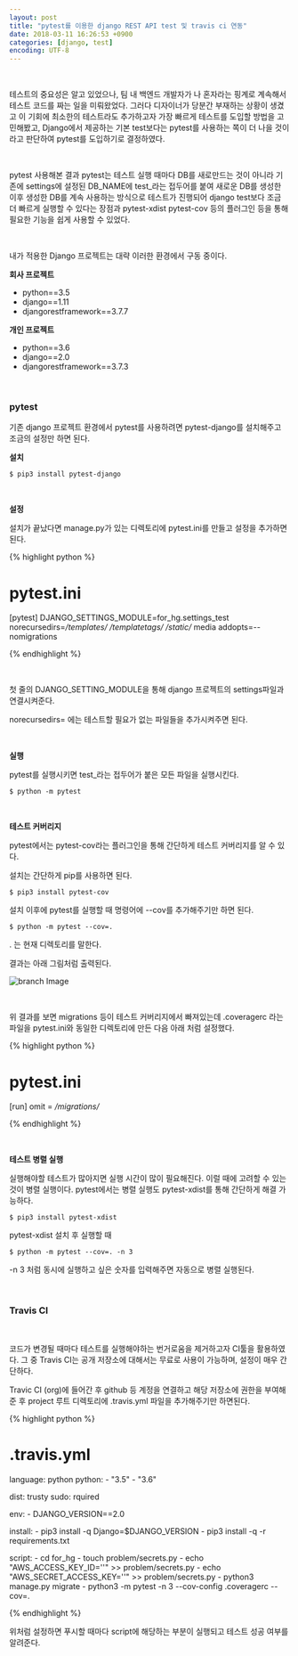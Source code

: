 ```yaml
---
layout: post
title: "pytest를 이용한 django REST API test 및 travis ci 연동"
date: 2018-03-11 16:26:53 +0900
categories: [django, test]
encoding: UTF-8
---
```


<br>

테스트의 중요성은 알고 있었으나, 팀 내 백엔드 개발자가 나 혼자라는 핑계로 계속해서 테스트 코드를 짜는 일을 미뤄왔었다.
그러다 디자이너가 당분간 부재하는 상황이 생겼고 이 기회에 최소한의 테스트라도 추가하고자 가장 빠르게 테스트를 도입할 방법을
고민해봤고, Django에서 제공하는 기본 test보다는 pytest를 사용하는 쪽이 더 나을 것이라고 판단하여
pytest를 도입하기로 결정하였다. 

<br>

pytest 사용해본 결과 pytest는 테스트 실행 때마다 DB를 새로만드는 것이 아니라 기존에 settings에 설정된 DB_NAME에 test_라는 
접두어를 붙여 새로운 DB를 생성한 이후 생성한 DB를 계속 사용하는 방식으로 테스트가 진행되어 django test보다 조금 더 빠르게 
실행할 수 있다는 장점과 pytest-xdist pytest-cov 등의 플러그인 등을 통해 필요한 기능을 쉽게 사용할 수 있었다. 

<br>


내가 적용한 Django 프로젝트는 대략 이러한 환경에서 구동 중이다.

**회사 프로젝트**
- python==3.5
- django==1.11
- djangorestframework==3.7.7

**개인 프로젝트**
- python==3.6
- django==2.0
- djangorestframework==3.7.3

<br>

### **pytest**


기존 django 프로젝트 환경에서 pytest를 사용하려면 pytest-django를 설치해주고 조금의 설정만 하면 된다.


**설치**

```shell
$ pip3 install pytest-django
```

<br>

**설정**

설치가 끝났다면 manage.py가 있는 디렉토리에 pytest.ini를 만들고
설정을 추가하면 된다. 


{% highlight python %}

# pytest.ini

[pytest]
DJANGO_SETTINGS_MODULE=for_hg.settings_test
norecursedirs=*/templates/* */templatetags/* */static/* media
addopts=--nomigrations


{% endhighlight %}

<br>

첫 줄의 DJANGO_SETTING_MODULE을 통해 django 프로젝트의 settings파일과 연결시켜준다.

norecursedirs= 에는 테스트할 필요가 없는 파일들을 추가시켜주면 된다.


<br>

**실행**

pytest를 실행시키면 test_라는 접두어가 붙은 모든 파일을 실행시킨다.


```shell
$ python -m pytest
```

<br>

**테스트 커버리지**

pytest에서는 pytest-cov라는 플러그인을 통해 간단하게 테스트 커버리지를 알 수 있다. 


설치는 간단하게 pip를 사용하면 된다.

```shell
$ pip3 install pytest-cov
```

설치 이후에 pytest를 실행할 때 명령어에 --cov를 추가해주기만 하면 된다.

```shell
$ python -m pytest --cov=. 
```

. 는 현재 디렉토리를 말한다.

결과는 아래 그림처럼 출력된다.

![branch Image](https://raw.githubusercontent.com/Sanghak-Lee/blog/master/static/img/_posts/pytest_cov.png)


<br>

위 결과를 보면 migrations 등이 테스트 커버리지에서 빠져있는데 
.coveragerc 라는 파일을 pytest.ini와 동일한 디렉토리에 만든 다음 아래 처럼 설정했다.

{% highlight python %}

# pytest.ini

[run]
omit = */migrations/*

{% endhighlight %}


<br>

**테스트 병렬 실행**

실행해야할 테스트가 많아지면 실행 시간이 많이 필요해진다. 이럴 때에 고려할 수 있는 것이 병렬 실행이다. pytest에서는 병렬 실행도 pytest-xdist를 통해 간단하게 해결 가능하다.


```shell
$ pip3 install pytest-xdist
```

pytest-xdist 설치 후 실행할 때 


```shell
$ python -m pytest --cov=. -n 3 
```

-n 3 처럼 동시에 실행하고 싶은 숫자를 입력해주면 자동으로 병렬 실행된다. 

<br>

### **Travis CI**

<br>

코드가 변경될 때마다 테스트를 실행해야하는 번거로움을 제거하고자 CI툴을 활용하였다. 
그 중 Travis CI는 공개 저장소에 대해서는 무료로 사용이 가능하며, 설정이 매우 간단하다. 

Travic CI (org)에 들어간 후 github 등 계정을 연결하고 해당 저장소에 권한을 부여해준 후 project 루트 디렉토리에 .travis.yml 파일을 추가해주기만 하면된다. 


{% highlight python %}

# .travis.yml

language: python
python:
    - "3.5"
    - "3.6"

dist: trusty
sudo: rquired

env:
    - DJANGO_VERSION==2.0


install:
    - pip3 install -q Django=$DJANGO_VERSION
    - pip3 install -q -r requirements.txt

script:
    - cd for_hg
    - touch problem/secrets.py
    - echo "AWS_ACCESS_KEY_ID=''" >> problem/secrets.py
    - echo "AWS_SECRET_ACCESS_KEY=''" >> problem/secrets.py
    - python3 manage.py migrate
    - python3 -m pytest -n 3 --cov-config .coveragerc --cov=.

{% endhighlight %}


위처럼 설정하면 푸시할 때마다 script에 해당하는 부분이 실행되고 테스트 성공 여부를 알려준다.


<br>
